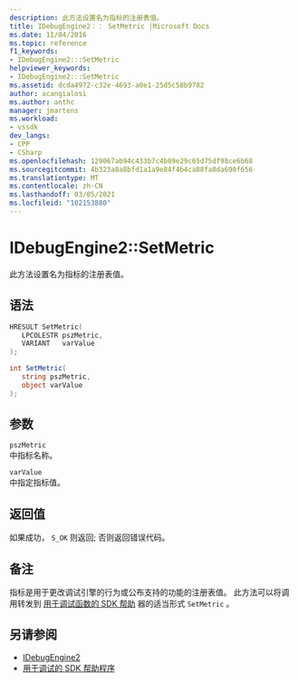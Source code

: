 ```yaml
---
description: 此方法设置名为指标的注册表值。
title: IDebugEngine2：： SetMetric |Microsoft Docs
ms.date: 11/04/2016
ms.topic: reference
f1_keywords:
- IDebugEngine2:::SetMetric
helpviewer_keywords:
- IDebugEngine2:::SetMetric
ms.assetid: dcda4972-c32e-4693-a0e1-25d5c58b9782
author: acangialosi
ms.author: anthc
manager: jmartens
ms.workload:
- vssdk
dev_langs:
- CPP
- CSharp
ms.openlocfilehash: 129067ab94c433b7c4b09e29c65d75df98ce6b68
ms.sourcegitcommit: 4b323a8a8bfd1a1a9e84f4b4ca88fa8da690f656
ms.translationtype: MT
ms.contentlocale: zh-CN
ms.lasthandoff: 03/05/2021
ms.locfileid: "102153880"
---
```

# <a name="idebugengine2setmetric"></a>IDebugEngine2::SetMetric
此方法设置名为指标的注册表值。

## <a name="syntax"></a>语法

```cpp
HRESULT SetMetric(
   LPCOLESTR pszMetric,
   VARIANT   varValue
);
```

```csharp
int SetMetric(
   string pszMetric,
   object varValue
);
```

## <a name="parameters"></a>参数
`pszMetric`\
中指标名称。

`varValue`\
中指定指标值。

## <a name="return-value"></a>返回值
 如果成功， `S_OK` 则返回; 否则返回错误代码。

## <a name="remarks"></a>备注
 指标是用于更改调试引擎的行为或公布支持的功能的注册表值。 此方法可以将调用转发到 [用于调试函数的 SDK 帮助](../../../extensibility/debugger/reference/sdk-helpers-for-debugging.md) 器的适当形式 `SetMetric` 。

## <a name="see-also"></a>另请参阅
- [IDebugEngine2](../../../extensibility/debugger/reference/idebugengine2.md)
- [用于调试的 SDK 帮助程序](../../../extensibility/debugger/reference/sdk-helpers-for-debugging.md)
